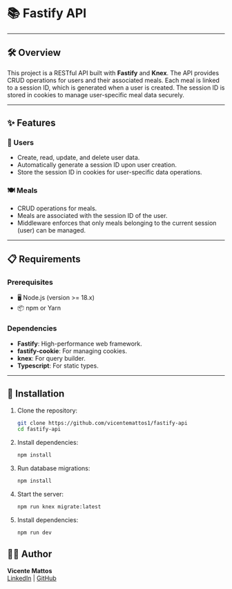 # 📚 Fastify API

---

## 🛠️ Overview

This project is a RESTful API built with **Fastify** and **Knex**. The API provides CRUD operations for users and their associated meals. Each meal is linked to a session ID, which is generated when a user is created. The session ID is stored in cookies to manage user-specific meal data securely.

---

## ✨ Features

### 👤 Users

- Create, read, update, and delete user data.
- Automatically generate a session ID upon user creation.
- Store the session ID in cookies for user-specific data operations.

### 🍽️ Meals

- CRUD operations for meals.
- Meals are associated with the session ID of the user.
- Middleware enforces that only meals belonging to the current session (user) can be managed.

---

## 📋 Requirements

### Prerequisites

- 🖥️ Node.js (version >= 18.x)
- 📦 npm or Yarn

### Dependencies

- **Fastify**: High-performance web framework.
- **fastify-cookie**: For managing cookies.
- **knex**: For query builder.
- **Typescript**: For static types.

---

## 🚀 Installation

1. Clone the repository:

   ```bash
   git clone https://github.com/vicentemattos1/fastify-api
   cd fastify-api

   ```

2. Install dependencies:

   ```bash
   npm install

   ```

3. Run database migrations:
   ```bash
   npm install
   ```
4. Start the server:

   ```bash
   npm run knex migrate:latest
   ```

5. Install dependencies:
   ```bash
   npm run dev
   ```

## 👨‍💻 Author

**Vicente Mattos**  
[LinkedIn](https://www.linkedin.com/in/vicentemattos1/) | [GitHub](https://github.com/vicentemattos1)

